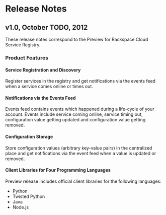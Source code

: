 # Release Notes

## v1.0, October TODO, 2012

These release notes correspond to the Preview for Rackspace Cloud Service
Registry.

### Product Features

#### Service Registration and Discovery

Register services in the registry and get notifications via the events feed when
a service comes online or times out.

#### Notifications via the Events Feed

Events feed contains events which happened during a life-cycle of your account.
Events include service coming online, service timing out, configuration value
getting updated and configuration value getting removed.

#### Configuration Storage

Store configuration values (arbitrary key-value pairs) in the centralized
place and get notifications via the event feed when a value is updated or
removed.

#### Client Libraries for Four Programming Languages

Preview release includes official client libraries for the following languages:

* Python
* Twisted Python
* Java
* Node.js
